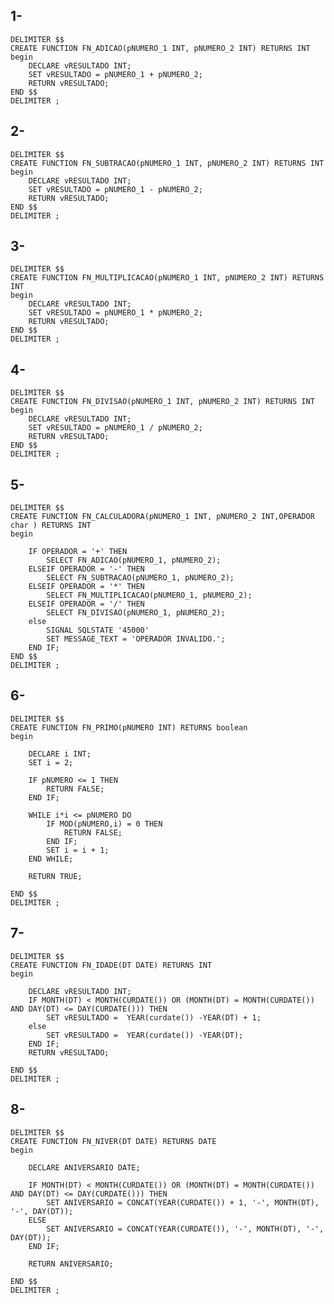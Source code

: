 ## 1-    
    DELIMITER $$
    CREATE FUNCTION FN_ADICAO(pNUMERO_1 INT, pNUMERO_2 INT) RETURNS INT
    begin
	    DECLARE vRESULTADO INT;
        SET vRESULTADO = pNUMERO_1 + pNUMERO_2;
        RETURN vRESULTADO;
    END $$
    DELIMITER ;


## 2-
    DELIMITER $$
    CREATE FUNCTION FN_SUBTRACAO(pNUMERO_1 INT, pNUMERO_2 INT) RETURNS INT
    begin
	    DECLARE vRESULTADO INT;
        SET vRESULTADO = pNUMERO_1 - pNUMERO_2;
        RETURN vRESULTADO;
    END $$
    DELIMITER ;
    


## 3- 
    DELIMITER $$
    CREATE FUNCTION FN_MULTIPLICACAO(pNUMERO_1 INT, pNUMERO_2 INT) RETURNS INT
    begin
	    DECLARE vRESULTADO INT;
        SET vRESULTADO = pNUMERO_1 * pNUMERO_2;
        RETURN vRESULTADO;
    END $$
    DELIMITER ;


## 4-
    DELIMITER $$
    CREATE FUNCTION FN_DIVISAO(pNUMERO_1 INT, pNUMERO_2 INT) RETURNS INT
    begin
	    DECLARE vRESULTADO INT;
        SET vRESULTADO = pNUMERO_1 / pNUMERO_2;
        RETURN vRESULTADO;
    END $$
    DELIMITER ;


## 5-
    DELIMITER $$
    CREATE FUNCTION FN_CALCULADORA(pNUMERO_1 INT, pNUMERO_2 INT,OPERADOR char ) RETURNS INT
    begin
	
        IF OPERADOR = '+' THEN
		    SELECT FN_ADICAO(pNUMERO_1, pNUMERO_2);
	    ELSEIF OPERADOR = '-' THEN
		    SELECT FN_SUBTRACAO(pNUMERO_1, pNUMERO_2);
	    ELSEIF OPERADOR = '*' THEN
		    SELECT FN_MULTIPLICACAO(pNUMERO_1, pNUMERO_2);
	    ELSEIF OPERADOR = '/' THEN
		    SELECT FN_DIVISAO(pNUMERO_1, pNUMERO_2);
	    else
		    SIGNAL SQLSTATE '45000'
            SET MESSAGE_TEXT = 'OPERADOR INVALIDO.';
	    END IF;
    END $$
    DELIMITER ;


## 6-
    DELIMITER $$
    CREATE FUNCTION FN_PRIMO(pNUMERO INT) RETURNS boolean
    begin
	
        DECLARE i INT;
        SET i = 2;
    
        IF pNUMERO <= 1 THEN
		    RETURN FALSE;
	    END IF;
	
        WHILE i*i <= pNUMERO DO
		    IF MOD(pNUMERO,i) = 0 THEN
			    RETURN FALSE;
		    END IF;
            SET i = i + 1;
	    END WHILE;
    
        RETURN TRUE;    
    
    END $$
    DELIMITER ;


## 7-
    DELIMITER $$
    CREATE FUNCTION FN_IDADE(DT DATE) RETURNS INT
    begin
	
        DECLARE vRESULTADO INT;
        IF MONTH(DT) < MONTH(CURDATE()) OR (MONTH(DT) = MONTH(CURDATE()) AND DAY(DT) <= DAY(CURDATE())) THEN
		    SET vRESULTADO =  YEAR(curdate()) -YEAR(DT) + 1;
        else
		    SET vRESULTADO =  YEAR(curdate()) -YEAR(DT);
	    END IF;
        RETURN vRESULTADO;
        
    END $$
    DELIMITER ;


## 8-
    DELIMITER $$
    CREATE FUNCTION FN_NIVER(DT DATE) RETURNS DATE
    begin
	
	    DECLARE ANIVERSARIO DATE;
    
        IF MONTH(DT) < MONTH(CURDATE()) OR (MONTH(DT) = MONTH(CURDATE()) AND DAY(DT) <= DAY(CURDATE())) THEN
            SET ANIVERSARIO = CONCAT(YEAR(CURDATE()) + 1, '-', MONTH(DT), '-', DAY(DT));
        ELSE
            SET ANIVERSARIO = CONCAT(YEAR(CURDATE()), '-', MONTH(DT), '-', DAY(DT));
        END IF;
    
        RETURN ANIVERSARIO;
    
    END $$
    DELIMITER ;